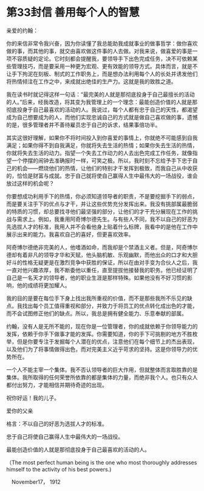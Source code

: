 # 第33封信 善用每个人的智慧

亲爱的约翰：

你的来信非常令我兴奋，因为你读懂了我总能助我成就事业的做事哲学：做你喜欢做的事，而其他的事，就交由喜欢做这件事的人去做。对我来说，做喜爱的事是一项不容质疑的定论。它时刻都会提醒我，要领导手下出色完成任务，决不可依赖某些管理技巧，而是要采用一种更为宏观、更有效能的领导方式。具体而言，就是不让手下拘泥在刻板、制式的工作职务上，而是想办法利用每个人的长处并诱发他们将热情倾注在工作之中，来成就出绝佳的生产力。这就是我的致胜之道。

我在读书时就记得这样一句话：“最完美的人就是那彻底投身于自己最擅长的活动的人。”后来，经我改造，将其变为我管理上的一个理念：最能创造价值的人就是那彻底投身于自己最喜欢的活动的人。我说过，每个人都有忠于自己的天性，都渴望成为自己想要成为的人，而他们实现忠诚自己的方式就是做自己喜欢做的事，遗憾的是，很多管理者并不善待雇员忠于自己的诉求，结果事倍功半。

其实这很好理解，如果你不将时间投入到你喜爱的事情上，你就绝不可能感到自我满足；如果你得不到自我满足，你就将失去生活的热情；如果你失去生活的热情，你就将失去生活的动力。指望一个失去工作动力的人去出色完成工作任务，就像指望一个停摆的闹钟去准确报时一样，可笑之极。所以，我时刻不忘给予手下忠于自己的机会——燃烧他们的热情，让他们的特别才干发挥到极致，而我自己从中收获的，恰恰是财富与成就。忠于自己就将使自己赢得人生中最伟大的一场战役，谁会放过这样的机会呢？

你要想成功利用手下的热情，你必须知道领导者的职责，不是要挖掘手下的弱点，而是要关注手下的优点与才干，并让这些优势充分发挥出来。我没有挑部属最脆弱的特质的习惯，却总要找寻他们最坚强的部分，让他们的才干充分展现在工作的挑战与需求上。例如，我重用阿奇博尔德先生。与有些人不同，我不以自己的好恶为先选拔人才的标准，我用人并不会看他身上贴着什么标牌，我看中的是他在工作中展示出来的能力。我喜欢自己的喜好，但更喜欢效率。

阿奇博尔德绝非完美的人，他嗜酒如命，而我却是个禁酒主义者。但是，阿奇博尔德却有着非凡的领导才华和天赋，他头脑机敏、乐观幽默，而他出众的口才和大胆好斗的性格无疑更是在激烈竞争中获胜的保证，所以在由对手变为合伙人之后，我一直对他兴趣浓厚，我不断委他以重任，直至提拔他接替我的职务。他已经证明了自己是一名天才的领导者，他的职业生涯是那样特殊。如果他没有不好习惯的影响，他的成绩将更加耀人。

我的目的是要在每位手下身上找出我所重视的价值，而不是那些我所不乐见的缺点。我找出每个员工值得重视和部分，并致力于将员工的优点转化成出色的才能，而不会试图修正他们的缺点。所以，我总是拥有健全能力、乐意奉献的部属。

约翰，没有人是无所不能的，现在你是一位管理者，你的成就依赖于你领导能力的发挥，依赖于你手下做事才能的发挥。你需要知道，你的手下可挑剔的地方不胜枚举，但是你要专注于发掘每个人潜在的优点，注意他们在每个细节上的杰出表现，以及他们为了将事情做得出色，而对完美主义近乎苛求的坚持。这是你领导力的优势所在。

一个人不能主宰一个集体。我不否认领导者的巨大作用，但就整体而言取胜靠的是集体。我所取得的任何荣誉所依靠的都是集体的力量，而绝非我个人。也只有众人都付出努力，才能相信并期待奇迹的出现。

祝你好运！我的儿子。

爱你的父亲

格言：不以自己的好恶为选拔人才的标准。
 
忠于自己将使自己赢得人生中最伟大的一场战役。
 
最能创造价值的人就是那彻底投身于自己最喜欢的活动的人。
 
（The most perfect human being is the one who most thoroughly addresses himself to the activity of his best powers.)
 
 　November17， 1912　